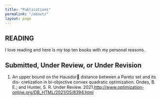 ```yaml
---
title: "Publications"
permalink: "/about/"
layout: page
---
```


## READING
I love reading and here is my top ten books with my personal reasons. 

## Submitted, Under Review, or Under Revision
1. An upper bound on the Hausdor distance between a Pareto set and its dis-
cretization in bi-objective convex quadratic optimization. Ondes, B. E.; and
Hunter, S. R. Under Review. 2021.http://www.optimization-online.org/DB_HTML/2021/05/8394.html 
